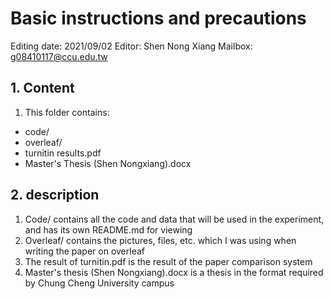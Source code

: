 # Basic instructions and precautions

Editing date: 2021/09/02
Editor: Shen Nong Xiang
Mailbox: g08410117@ccu.edu.tw

## 1. Content

1. This folder contains:
- code/  
- overleaf/  
- turnitin results.pdf  
- Master's Thesis (Shen Nongxiang).docx  

## 2. description

1. Code/ contains all the code and data that will be used in the experiment, and has its own README.md for viewing
2. Overleaf/ contains the pictures, files, etc. which I was using when writing the paper on overleaf
3. The result of turnitin.pdf is the result of the paper comparison system
4. Master's thesis (Shen Nongxiang).docx is a thesis in the format required by Chung Cheng University campus
